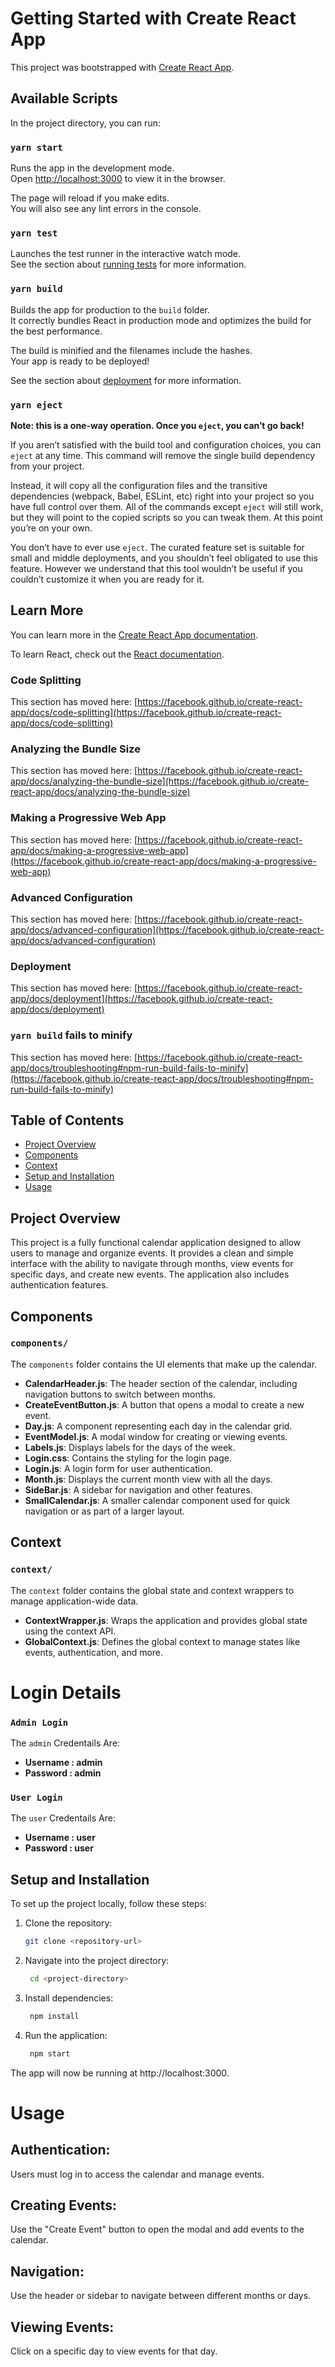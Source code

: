 # Getting Started with Create React App

This project was bootstrapped with [Create React App](https://github.com/facebook/create-react-app).

## Available Scripts

In the project directory, you can run:

### `yarn start`

Runs the app in the development mode.\
Open [http://localhost:3000](http://localhost:3000) to view it in the browser.

The page will reload if you make edits.\
You will also see any lint errors in the console.

### `yarn test`

Launches the test runner in the interactive watch mode.\
See the section about [running tests](https://facebook.github.io/create-react-app/docs/running-tests) for more information.

### `yarn build`

Builds the app for production to the `build` folder.\
It correctly bundles React in production mode and optimizes the build for the best performance.

The build is minified and the filenames include the hashes.\
Your app is ready to be deployed!

See the section about [deployment](https://facebook.github.io/create-react-app/docs/deployment) for more information.

### `yarn eject`

**Note: this is a one-way operation. Once you `eject`, you can’t go back!**

If you aren’t satisfied with the build tool and configuration choices, you can `eject` at any time. This command will remove the single build dependency from your project.

Instead, it will copy all the configuration files and the transitive dependencies (webpack, Babel, ESLint, etc) right into your project so you have full control over them. All of the commands except `eject` will still work, but they will point to the copied scripts so you can tweak them. At this point you’re on your own.

You don’t have to ever use `eject`. The curated feature set is suitable for small and middle deployments, and you shouldn’t feel obligated to use this feature. However we understand that this tool wouldn’t be useful if you couldn’t customize it when you are ready for it.

## Learn More

You can learn more in the [Create React App documentation](https://facebook.github.io/create-react-app/docs/getting-started).

To learn React, check out the [React documentation](https://reactjs.org/).

### Code Splitting

This section has moved here: [https://facebook.github.io/create-react-app/docs/code-splitting](https://facebook.github.io/create-react-app/docs/code-splitting)

### Analyzing the Bundle Size

This section has moved here: [https://facebook.github.io/create-react-app/docs/analyzing-the-bundle-size](https://facebook.github.io/create-react-app/docs/analyzing-the-bundle-size)

### Making a Progressive Web App

This section has moved here: [https://facebook.github.io/create-react-app/docs/making-a-progressive-web-app](https://facebook.github.io/create-react-app/docs/making-a-progressive-web-app)

### Advanced Configuration

This section has moved here: [https://facebook.github.io/create-react-app/docs/advanced-configuration](https://facebook.github.io/create-react-app/docs/advanced-configuration)

### Deployment

This section has moved here: [https://facebook.github.io/create-react-app/docs/deployment](https://facebook.github.io/create-react-app/docs/deployment)

### `yarn build` fails to minify

This section has moved here: [https://facebook.github.io/create-react-app/docs/troubleshooting#npm-run-build-fails-to-minify](https://facebook.github.io/create-react-app/docs/troubleshooting#npm-run-build-fails-to-minify)



## Table of Contents
- [Project Overview](#project-overview)
- [Components](#components)
- [Context](#context)
- [Setup and Installation](#setup-and-installation)
- [Usage](#usage)

## Project Overview
This project is a fully functional calendar application designed to allow users to manage and organize events. It provides a clean and simple interface with the ability to navigate through months, view events for specific days, and create new events. The application also includes authentication features.

## Components

### `components/`
The `components` folder contains the UI elements that make up the calendar.

- **CalendarHeader.js**: The header section of the calendar, including navigation buttons to switch between months.
- **CreateEventButton.js**: A button that opens a modal to create a new event.
- **Day.js**: A component representing each day in the calendar grid.
- **EventModel.js**: A modal window for creating or viewing events.
- **Labels.js**: Displays labels for the days of the week.
- **Login.css**: Contains the styling for the login page.
- **Login.js**: A login form for user authentication.
- **Month.js**: Displays the current month view with all the days.
- **SideBar.js**: A sidebar for navigation and other features.
- **SmallCalendar.js**: A smaller calendar component used for quick navigation or as part of a larger layout.

## Context

### `context/`
The `context` folder contains the global state and context wrappers to manage application-wide data.

- **ContextWrapper.js**: Wraps the application and provides global state using the context API.
- **GlobalContext.js**: Defines the global context to manage states like events, authentication, and more.

# Login Details

### `Admin Login`
The `admin`  Credentails Are:

- **Username : admin**
- **Password : admin**

### `User Login`
The `user`  Credentails Are:

- **Username : user**
- **Password : user**

## Setup and Installation

To set up the project locally, follow these steps:

1. Clone the repository:
   ```bash
   git clone <repository-url>


2. Navigate into the project directory:
   ```bash
    cd <project-directory>

3. Install dependencies:
   ```bash
    npm install

4. Run the application:
   ```bash
    npm start
The app will now be running at http://localhost:3000.

# Usage
## Authentication: 
Users must log in to access the calendar and manage events.

## Creating Events: 
Use the "Create Event" button to open the modal and add events to the calendar.

## Navigation: 
Use the header or sidebar to navigate between different months or days.

## Viewing Events: 
Click on a specific day to view events for that day.